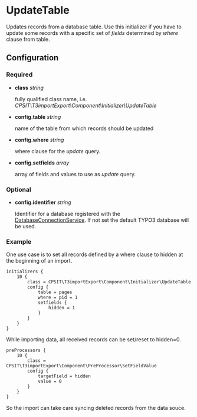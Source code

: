 UpdateTable
===============

Updates records from a database table. 
Use this initializer if you have to update some records with a specific set of *fields* determined by *where* clause from table.


## Configuration

### Required

* **class** *string*

    fully qualified class name, i.e. *CPSIT\T3importExport\Component\Initializer\UpdateTable*

* **config.table** *string*

	name of the table from which records should be updated

* **config.where** *string* 

	where clause for the *update* query.

* **config.setfields** *array* 

	array of fields and values to use as *update* query.


### Optional

* **config.identifier** *string* 

    Identifier for a database registered with the [DatabaseConnectionService](../../Service/DATABASE_CONNECTION_SERVICE.md). 
    If not set the default TYPO3 database will be used.


### Example

One use case is to set all records defined by a where clause to hidden at the beginning of an import.

```
initializers {
	10 {
		class = CPSIT\T3importExport\Component\Initializer\UpdateTable
		config {
			table = pages
			where = pid = 1
			setfields {
				hidden = 1
			}
		}
	}
}
```

While importing data, all received records can be set/reset to hidden=0.

```
preProcessors {
	10 {
	    class = CPSIT\T3importExport\Component\PreProcessor\SetFieldValue
	    config {
	        targetField = hidden
	        value = 0
	    }
	}
}
```

So the import can take care syncing deleted records from the data souce.
